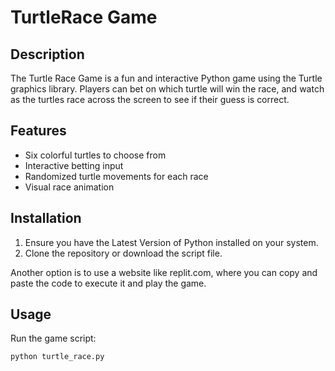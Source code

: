 # TurtleRace Game

## Description
The Turtle Race Game is a fun and interactive Python game using the Turtle graphics library. Players can bet on which turtle will win the race, and watch as the turtles race across the screen to see if their guess is correct.

## Features
- Six colorful turtles to choose from
- Interactive betting input
- Randomized turtle movements for each race
- Visual race animation

## Installation
1. Ensure you have the Latest Version of Python installed on your system.
2. Clone the repository or download the script file.

Another option is to use a website like replit.com, where you can copy and paste the code to execute it and play the game.

## Usage
Run the game script:
```bash
python turtle_race.py
